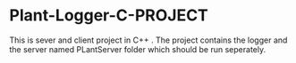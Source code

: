 # Plant-Logger-C-PROJECT
This is sever and client project in C++ .
The project contains the logger and the server named PLantServer folder which should be run seperately.
